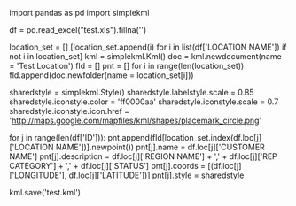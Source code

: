 import pandas as pd
import simplekml

df = pd.read_excel("test.xls").fillna('')

location_set = []
[location_set.append(i) for i in list(df['LOCATION NAME']) if not i in location_set]
kml = simplekml.Kml()
doc = kml.newdocument(name = 'Test Location')
fld = []
pnt = []
for i in range(len(location_set)):
    fld.append(doc.newfolder(name = location_set[i]))

sharedstyle = simplekml.Style()
sharedstyle.labelstyle.scale = 0.85
sharedstyle.iconstyle.color = 'ff0000aa'
sharedstyle.iconstyle.scale = 0.7
sharedstyle.iconstyle.icon.href = 'http://maps.google.com/mapfiles/kml/shapes/placemark_circle.png'
      

for j in range(len(df['ID'])):
    pnt.append(fld[location_set.index(df.loc[j]['LOCATION NAME'])].newpoint())
    pnt[j].name = df.loc[j]['CUSTOMER NAME']
    pnt[j].description = df.loc[j]['REGION NAME'] + ',' + df.loc[j]['REP CATEGORY'] + ',' + df.loc[j]['STATUS'] 
    pnt[j].coords = [(df.loc[j]['LONGITUDE'], df.loc[j]['LATITUDE'])]
    pnt[j].style = sharedstyle

kml.save('test.kml')

